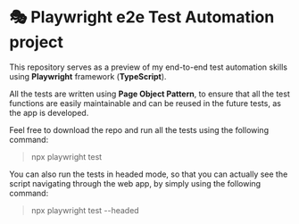 # 🎭 Playwright e2e Test Automation project

This repository serves as a preview of my end-to-end test automation skills using **Playwright** framework (**TypeScript**).

All the tests are written using **Page Object Pattern**, to ensure that all the test functions are easily maintainable and can be reused in the future tests, as the app is developed.

Feel free to download the repo and run all the tests using the following command:
> npx playwright test

You can also run the tests in headed mode, so that you can actually see the script navigating through the web app, by simply using the following command:
> npx playwright test --headed
